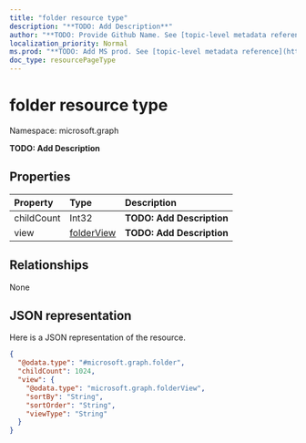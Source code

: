 ```yaml
---
title: "folder resource type"
description: "**TODO: Add Description**"
author: "**TODO: Provide Github Name. See [topic-level metadata reference](https://msgo.azurewebsites.net/add/document/guidelines/metadata.html#topic-level-metadata)**"
localization_priority: Normal
ms.prod: "**TODO: Add MS prod. See [topic-level metadata reference](https://msgo.azurewebsites.net/add/document/guidelines/metadata.html#topic-level-metadata)**"
doc_type: resourcePageType
---
```


# folder resource type


Namespace: microsoft.graph

**TODO: Add Description**

## Properties
|Property|Type|Description|
|:---|:---|:---|
|childCount|Int32|**TODO: Add Description**|
|view|[folderView](../resources/folderview.md)|**TODO: Add Description**|

## Relationships
None

## JSON representation
Here is a JSON representation of the resource.
<!-- {
  "blockType": "resource",
  "@odata.type": "microsoft.graph.folder"
}
-->
``` json
{
  "@odata.type": "#microsoft.graph.folder",
  "childCount": 1024,
  "view": {
    "@odata.type": "microsoft.graph.folderView",
    "sortBy": "String",
    "sortOrder": "String",
    "viewType": "String"
  }
}
```

